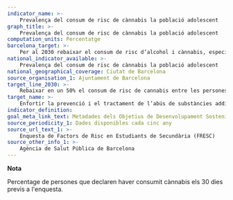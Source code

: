 ```yaml
---
indicator_name: >-
    Prevalença del consum de risc de cànnabis la població adolescent
graph_title: >-
    Prevalença del consum de risc de cànnabis la població adolescent
computation_units: Percentatge
barcelona_target: >-
    Per al 2030 rebaixar el consum de risc d’alcohol i cànnabis, especialment entre les persones joves
national_indicator_available: >-
    Prevalença del consum de risc de cànnabis la població adolescent
national_geographical_coverage: Ciutat de Barcelona
source_organisation_1: Ajuntament de Barcelona
target_line_2030: >-
    Rebaixar en un 50% el consum de risc de cannabis entre les persones joves respecte a la situació de l’any 2016: Per sota del 3,0% pels nois i de l'1,8% per les noies
target_name: >-
    Enfortir la prevenció i el tractament de l’abús de substàncies addictives, inclosos l’ús indegut d’estupefaents i el consum nociu d’alcohol
indicator_definition:
goal_meta_link_text: Metadades dels Objetius de Desenvolupament Sostenible de les Nacions Unides (pdf 894kB)
source_periodicity_1: Dades disponibles cada cinc any
source_url_text_1: >-
    Enquesta de Factors de Risc en Estudiants de Secundària (FRESC)  
source_other_info_1: >-
    Agència de Salut Pública de Barcelona
---
```

**Nota**

Percentage de persones que declaren haver consumit cànnabis els 30 dies previs a l'enquesta.
